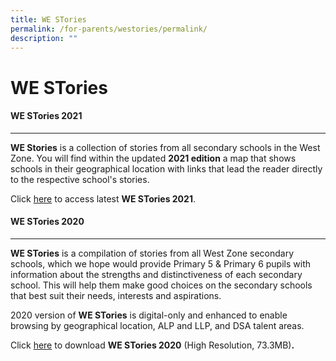 ```yaml
---
title: WE STories
permalink: /for-parents/westories/permalink/
description: ""
---
```

WE STories
==========

#### WE STories 2021
---------------

**WE Stories** is a collection of stories from all secondary schools in the West Zone. You will find within the updated **2021 edition** a map that shows schools in their geographical location with links that lead the reader directly to the respective school's stories.  
  
Click [here](https://online.fliphtml5.com/obrr/vrmu/#p=1) to access latest **WE STories 2021**.  
  

#### WE STories 2020
---------------

**WE STories** is a compilation of stories from all West Zone secondary schools, which we hope would provide Primary 5 & Primary 6 pupils with information about the strengths and distinctiveness of each secondary school. This will help them make good choices on the secondary schools that best suit their needs, interests and aspirations. 

2020 version of **WE STories** is digital-only and enhanced to enable browsing by geographical location, ALP and LLP, and DSA talent areas.  
  
Click [here](https://corporationpri-moe-edu-sg-admin.cwp.sg/qql/slot/u746/For%20Parents/Others/WESTORIES%202020.pdf) to download **WE STories 2020** (High Resolution, 73.3MB)**.**